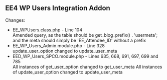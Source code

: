 ## EE4 WP Users Integration Addon

Changes:
* EE_WPUsers.class.php - Line 104  
  Amended query, as the table should be get_blog_prefix() . 'usermeta'; and the meta should simply be 'EE_Attendee_ID' without a prefix
* EE_WP_Users_Admin.module.php - Line 328  
  update_user_option changed to update_user_meta
* EED_WP_Users_SPCO.module.php - Lines 635, 668, 691, 697, 699 and 785  
  All instances of get_user_option changed to get_user_meta
  All instances of update_user_option changed to update_user_meta
